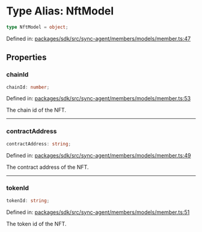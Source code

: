 # Type Alias: NftModel

```ts
type NftModel = object;
```

Defined in: [packages/sdk/src/sync-agent/members/models/member.ts:47](https://github.com/towns-protocol/towns/blob/0db1fd0ac7258e8db8cedfb6183e8eade8284fa1/packages/sdk/src/sync-agent/members/models/member.ts#L47)

## Properties

### chainId

```ts
chainId: number;
```

Defined in: [packages/sdk/src/sync-agent/members/models/member.ts:53](https://github.com/towns-protocol/towns/blob/0db1fd0ac7258e8db8cedfb6183e8eade8284fa1/packages/sdk/src/sync-agent/members/models/member.ts#L53)

The chain id of the NFT.

***

### contractAddress

```ts
contractAddress: string;
```

Defined in: [packages/sdk/src/sync-agent/members/models/member.ts:49](https://github.com/towns-protocol/towns/blob/0db1fd0ac7258e8db8cedfb6183e8eade8284fa1/packages/sdk/src/sync-agent/members/models/member.ts#L49)

The contract address of the NFT.

***

### tokenId

```ts
tokenId: string;
```

Defined in: [packages/sdk/src/sync-agent/members/models/member.ts:51](https://github.com/towns-protocol/towns/blob/0db1fd0ac7258e8db8cedfb6183e8eade8284fa1/packages/sdk/src/sync-agent/members/models/member.ts#L51)

The token id of the NFT.
